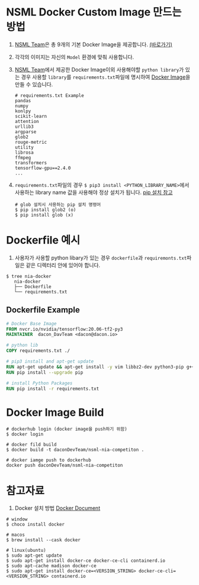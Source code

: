 # NSML Docker Custom Image 만드는 방법

1. [NSML Team](https://ai.nsml.navercorp.com/)은 총 9개의 기본 Docker Image을 제공합니다. [(바로가기)](https://hub.docker.com/u/nsml)
2. 각각의 이미지는 자신의 `Model` 환경에 맞춰 사용합니다.
3. [NSML Team](https://ai.nsml.navercorp.com/)에서 제공한 Docker Image이외 사용해야할 `python library`가 있는 경우 사용할 `library`를 `requirements.txt`파일에 명시하여 [Docker Image](#dockerfile-예시)을 만들 수 있습니다.

   ```text
   # requirements.txt Example
   pandas
   numpy
   konlpy
   scikit-learn
   attention
   urllib3
   argparse
   glob2
   rouge-metric
   utility
   librosa
   ffmpeg
   transformers
   tensorflow-gpu==2.4.0
   ...
   ```

4. `requirements.txt`파일의 경우 `$ pip3 install <PYTHON_LIBRARY_NAME>`에서 사용하는 library name 값을 사용해야 정상 설치가 됩니다. [pip 설치 참고](https://pypi.org/)

   ```shell
   # glob 설치시 사용하는 pip 설치 명령어
   $ pip install glob2 (o)
   $ pip install glob (x)

   ```

# Dockerfile 예시

1. 사용자가 사용할 python libary가 있는 경우 `dockerfile`과 `requiremonts.txt`파일은 같은 디렉터리 안에 있어야 합니다.

```shell
$ tree nia-docker
   nia-docker
   ├── Dockerfile
   └── requirements.txt
```

## Dockerfile Example

```dockerfile
# Docker Base Image
FROM nvcr.io/nvidia/tensorflow:20.06-tf2-py3
MAINTAINER  dacon_DavTeam <dacon@dacon.io>

# python lib
COPY requirements.txt ./

# pip3 install and apt-get update
RUN apt-get update && apt-get install -y vim libbz2-dev python3-pip g++ openjdk-8-jdk
RUN pip install --upgrade pip

# install Python Packages
RUN pip install -r requirements.txt
```

# Docker Image Build

```shell
# dockerhub login (docker image을 push하기 위함)
$ docker login

# docker fild build
$ docker build -t daconDevTeam/nsml-nia-competiton .

# docker iamge push to dockerhub
docker push daconDevTeam/nsml-nia-competiton

```

# 참고자료

1. Docker 설치 방법 [Docker Document](https://docs.docker.com/get-docker/)

```shell
# window
$ choco install docker

# macos
$ brew install --cask docker

# linux(ubuntu)
$ sudo apt-get update
$ sudo apt-get install docker-ce docker-ce-cli containerd.io
$ sudo apt-cache madison docker-ce
$ sudo apt-get install docker-ce=<VERSION_STRING> docker-ce-cli=<VERSION_STRING> containerd.io
```
